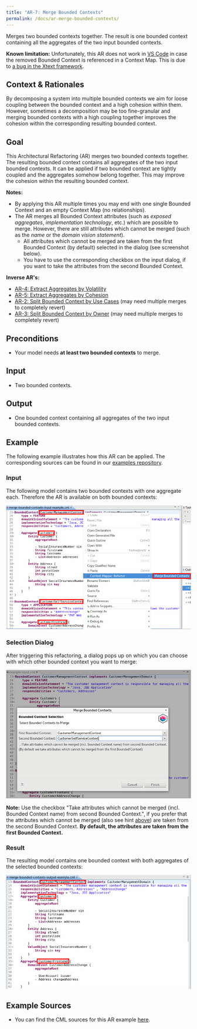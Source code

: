 ```yaml
---
title: "AR-7: Merge Bounded Contexts"
permalink: /docs/ar-merge-bounded-contexts/
---
```


Merges two bounded contexts together. The result is one bounded context containing all the aggregates of the two input bounded
contexts.

<div class="alert alert-custom">
<strong>Known limitation:</strong> Unfortunately, this AR does not work in <a href="/docs/vs-code/">VS Code</a> in case the removed Bounded Context is referenced in a Context Map. This is due to <a href="https://github.com/eclipse/xtext-core/issues/1494">a bug in the Xtext framework</a>.
</div>

## Context & Rationales
By decomposing a system into multiple bounded contexts we aim for loose coupling between the bounded context and a high cohesion 
within them. However, sometimes a decomposition may be too fine-granular and merging bounded contexts with a high
coupling together improves the cohesion within the corresponding resulting bounded context.

## Goal
This Architectural Refactoring (AR) merges two bounded contexts together. The resulting bounded context contains all aggregates
of the two input bounded contexts. It can be applied if two bounded context are tightly coupled and the aggregates somehow
belong together. This may improve the cohesion within the resulting bounded context.

**Notes:**
 * By applying this AR multiple times you may end with one single Bounded Context and an empty Context Map (no relationships).
 * The AR merges all Bounded Context attributes (such as _exposed aggregates_, _implementation technology_, etc.) which are possible
   to merge. However, there are still attributes which cannot be merged (such as the _name_ or the _domain vision statement_).
    * All attributes which cannot be merged are taken from the first Bounded Context (by default) selected in the dialog 
      (see screenshot below).
    * You have to use the corresponding checkbox on the input dialog, if you want to take the attributes from the second Bounded Context.

**Inverse AR's:**
 * [AR-4: Extract Aggregates by Volatility](/docs/ar-extract-aggregates-by-volatility/)
 * [AR-5: Extract Aggregates by Cohesion](/docs/ar-extract-aggregates-by-cohesion/)
 * [AR-2: Split Bounded Context by Use Cases](/docs/ar-split-bounded-context-by-use-cases/) (may need multiple merges to completely revert)
 * [AR-3: Split Bounded Context by Owner](/docs/ar-split-bounded-context-by-owners/) (may need multiple merges to completely revert)
 
## Preconditions
 * Your model needs **at least two bounded contexts** to merge.

## Input
 * Two bounded contexts.
 
## Output
 * One bounded context containing all aggregates of the two input bounded contexts.
 
## Example
The following example illustrates how this AR can be applied. The corresponding sources can be found in our 
[examples repository](https://github.com/ContextMapper/context-mapper-examples/tree/master/src/main/cml/architectural-refactorings).

### Input
The following model contains two bounded contexts with one aggregate each. Therefore the AR is available on both bounded contexts:

<a href="/img/merge-bounded-contexts-input.png">![Merge Bounded Contexts Example Input](/img/merge-bounded-contexts-input.png)</a>

### Selection Dialog
After triggering this refactoring, a dialog pops up on which you can choose with which other bounded context you want to merge:

<a href="/img/merge-bounded-contexts-dialog.png">![Merge Bounded Contexts Example Dialog](/img/merge-bounded-contexts-dialog.png)</a>

<div class="alert alert-custom">
<strong>Note:</strong> Use the checkbox "Take attributes which cannot be merged (incl. Bounded Context name) from second Bounded
Context.", if you prefer that the attributes which cannot be merged (also see hint <a href="#goal">above</a>) are taken from the 
second Bounded Context. <strong>By default, the attributes are taken from the first Bounded Context.</strong>
</div>

### Result
The resulting model contains one bounded context with both aggregates of the selected bounded contexts:

<a href="/img/merge-bounded-contexts-output.png">![Merge Bounded Contexts Example Output](/img/merge-bounded-contexts-output.png)</a>

## Example Sources
 * You can find the CML sources for this AR example 
   [here](https://github.com/ContextMapper/context-mapper-examples/tree/master/src/main/cml/architectural-refactorings/AR-7-Merge-Bounded-Contexts).
